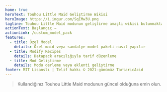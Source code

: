 ```yaml
---
home: true
heroText: Touhou Little Maid Geliştirme Wikisi
heroImage: https://i.imgur.com/SqIMw3U.png
tagline: Touhou Little Maid modunun geliştirme amaçlı wikisi bulunmaktadır
actionText: Başlangıç →
actionLink: /custom_model_pack
features:
  - title: Özel Model
    details: Özel maid veya sandalye model paketi nasıl yapılır
  - title: Modify Recipes
    details: Datapack aracılığıyla tarif düzenleme
  - title: Mod Geliştirme
    details: Modu derleme veya eklenti geliştirme
footer: MIT Lisanslı | Telif hakkı © 2021-günümüz TartaricAcid
---
```


> Kullandığınız Touhou Little Maid modunun güncel olduğuna emin olun.
